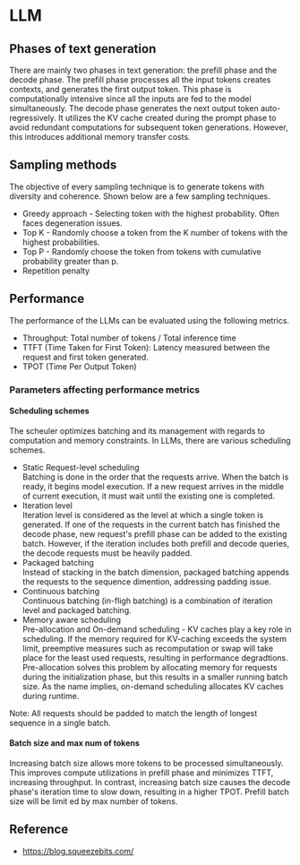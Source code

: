 # LLM

## Phases of text generation
There are mainly two phases in text generation: the prefill phase and the decode phase. The prefill phase processes all the input tokens creates contexts, and generates the first output token. This phase is computationally intensive since all the inputs are fed to the model simultaneously. The decode phase generates the next output token auto-regressively. It utilizes the KV cache created during the prompt phase to avoid redundant computations for subsequent token generations. However, this introduces additional memory transfer costs.

## Sampling methods
The objective of every sampling technique is to generate tokens with diversity and coherence. Shown below are a few sampling techniques.
* Greedy approach - Selecting token with the highest probability. Often faces degeneration issues.
* Top K - Randomly choose a token from the K number of tokens with the highest probabilities.
* Top P - Randomly choose the token from tokens with cumulative probability greater than p.
* Repetition penalty

## Performance
The performance of the LLMs can be evaluated using the following metrics.
* Throughput: Total number of tokens / Total inference time
* TTFT (Time Taken for First Token): Latency measured between the request and first token generated.
* TPOT (Time Per Output Token)

### Parameters affecting performance metrics

#### Scheduling schemes
The scheuler optimizes batching and its management with regards to computation and memory constraints. In LLMs, there are various scheduling schemes.
<noformat>
* Static Request-level scheduling\
	Batching is done in the order that the requests arrive. When the batch is ready, it begins model execution. If a new request arrives in the middle of current execution, it must wait until the existing one is completed.
* Iteration level\
	Iteration level is considered as the level at which a single token is generated. If one of the requests in the current batch has finished the decode phase, new request's prefill phase can be added to the existing batch. However, if the iteration includes both prefill and decode queries, the decode requests must be heavily padded.
* Packaged batching\
	Instead of stacking in the batch dimension, packaged batching appends the requests to the sequence dimention, addressing padding issue.
* Continuous batching\
	Continuous batching (in-fligh batching) is a combination of iteration level and packaged batching.
* Memory aware scheduling\
	Pre-allocation and On-demand scheduling -	KV caches play a key role in scheduling. If the memory required for KV-caching exceeds the system limit, preemptive measures such as recomputation or swap will take place for the least used requests, resulting in performance degradtions. Pre-allocation solves this problem by allocating memory for requests during the initialization phase, but this results in a smaller running batch size. As the name implies, on-demand scheduling allocates KV caches during runtime.
<noformat>

Note: All requests should be padded to match the length of longest sequence in a single batch.

#### Batch size and max num of tokens
Increasing batch size allows more tokens to be processed simultaneously. This improves compute utilizations in prefill phase and minimizes TTFT, increasing throughput. In contrast, increasing batch size causes the decode phase's iteration time to slow down, resulting in a higher TPOT. Prefill batch size will be limit	ed by max number of tokens.

## Reference
* https://blog.squeezebits.com/
